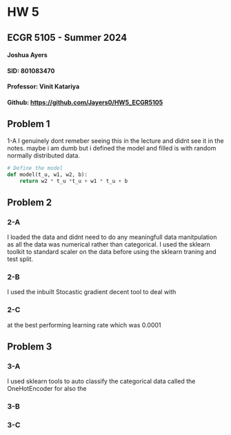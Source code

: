 
# HW 5 

## ECGR 5105 - Summer 2024

#### Joshua Ayers

#### SID: 801083470

#### Professor: Vinit Katariya

#### Github: https://github.com/Jayers0/HW5_ECGR5105

## Problem 1

1-A 
I genuinely dont remeber seeing this in the lecture and didnt see it in the notes. maybe i am dumb but i defined the model and filled is with random normally distributed data.

``` python
# Define the model
def model(t_u, w1, w2, b):
    return w2 * t_u *t_u + w1 * t_u + b
```

## Problem 2

### 2-A
I loaded the data and didnt need to do any meaningfull data manitpulation as all the data was numerical rather than categorical. I used the sklearn toolkit to standard scaler on the data before using the sklearn traning and test split.

### 2-B
I used the inbuilt Stocastic gradient decent tool to deal with 

### 2-C
at the best performing learning rate which was 0.0001


## Problem 3



### 3-A
I used sklearn tools to auto classify the categorical data called the OneHotEncoder for also the 

### 3-B


### 3-C